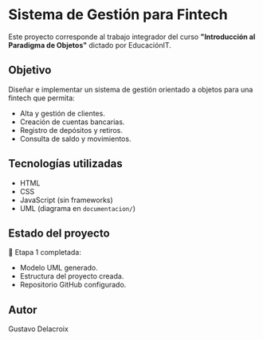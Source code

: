 # Sistema de Gestión para Fintech

Este proyecto corresponde al trabajo integrador del curso **"Introducción al Paradigma de Objetos"** dictado por EducaciónIT.

## Objetivo

Diseñar e implementar un sistema de gestión orientado a objetos para una fintech que permita:

- Alta y gestión de clientes.
- Creación de cuentas bancarias.
- Registro de depósitos y retiros.
- Consulta de saldo y movimientos.

## Tecnologías utilizadas

- HTML
- CSS
- JavaScript (sin frameworks)
- UML (diagrama en `documentacion/`)

## Estado del proyecto

🔹 Etapa 1 completada:
- Modelo UML generado.
- Estructura del proyecto creada.
- Repositorio GitHub configurado.

## Autor

Gustavo Delacroix
